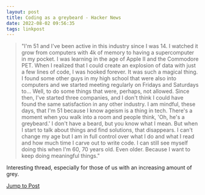 ```yaml
---
layout: post
title: Coding as a greybeard - Hacker News
date: 2022-08-02 09:56:35
tags: linkpost
---
```


> "I'm 51 and I've been active in this industry since I was 14. I watched it grow from computers with 4k of memory to having a supercomputer in my pocket. I was learning in the age of Apple II and the Commodore PET. When I realized that I could create an explosion of data with just a few lines of code, I was hooked forever. It was such a magical thing. I found some other guys in my high school that were also into computers and we started meeting regularly on Fridays and Saturdays to... Well, to do some things that were, perhaps, not allowed. Since then, I've started three companies, and I don't think I could have found the same satisfaction in any other industry. I am mindful, these days, that I'm 51 because I know ageism is a thing in tech. There's a moment when you walk into a room and people think, 'Oh, he's a greybeard.' I don't have a beard, but you know what I mean. But when I start to talk about things and find solutions, that disappears. I can't change my age but I am in full control over what I do and what I read and how much time I carve out to write code. I can still see myself doing this when I'm 60, 70 years old. Even older. Because I want to keep doing meaningful things."

Interesting thread, especially for those of us with an increasing amount of grey. 

[Jump to Post](https://news.ycombinator.com/item?id=32317441)


